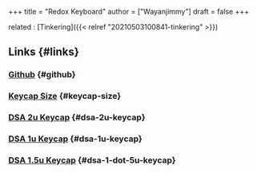 +++
title = "Redox Keyboard"
author = ["Wayanjimmy"]
draft = false
+++

related
: [Tinkering]({{< relref "20210503100841-tinkering" >}})


## Links {#links}


### [Github](https://github.com/mattdibi/redox-keyboard) {#github}


### [Keycap Size](https://imgur.com/Z6qwD2e) {#keycap-size}


### [DSA 2u Keycap](https://www.aliexpress.com/item/4001241957677.html?spm=a2g0o.detail.1000014.11.32e1611a9wOROq&gps-id=pcDetailBottomMoreOtherSeller&scm=1007.33416.205061.0&scm%5Fid=1007.33416.205061.0&scm-url=1007.33416.205061.0&pvid=c64208b3-7219-40a1-95a7-8b365c7d1699&%5Ft=gps-id:pcDetailBottomMoreOtherSeller,scm-url:1007.33416.205061.0,pvid:c64208b3-7219-40a1-95a7-8b365c7d1699,tpp%5Fbuckets:668%230%23131923%2314%5F668%23888%233325%239%5F23416%230%23205061%2310%5F23416%234721%2321967%23780%5F23416%234722%2321972%2310%5F668%232846%238113%231998%5F668%232717%237561%23343%5F668%231000022185%231000066058%230%5F668%233422%2315392%2332%5F4452%230%23214000%230%5F4452%233474%2316498%23858%5F4452%234862%2324463%23418%5F4452%233098%239599%23356%5F4452%235108%2323442%23464%5F4452%233564%2316062%23542) {#dsa-2u-keycap}


### [DSA 1u Keycap](https://www.aliexpress.com/item/32830177884.html?spm=a2g0o.productlist.0.0.5a3e48cfzYcXIC&algo%5Fpvid=e4407f59-8341-4e5c-b7a8-6e23da1c147a&algo%5Fexpid=e4407f59-8341-4e5c-b7a8-6e23da1c147a-0&btsid=0b0a555e16149929691082010eee94&ws%5Fab%5Ftest=searchweb0%5F0,searchweb201602%5F,searchweb201603%5F) {#dsa-1u-keycap}


### [DSA 1.5u Keycap](https://www.aliexpress.com/item/1005001396162033.html?spm=a2g0o.detail.1000014.13.32e1611a9wOROq&gps-id=pcDetailBottomMoreOtherSeller&scm=1007.33416.205061.0&scm%5Fid=1007.33416.205061.0&scm-url=1007.33416.205061.0&pvid=c64208b3-7219-40a1-95a7-8b365c7d1699&%5Ft=gps-id:pcDetailBottomMoreOtherSeller,scm-url:1007.33416.205061.0,pvid:c64208b3-7219-40a1-95a7-8b365c7d1699,tpp%5Fbuckets:668%230%23131923%2314%5F668%23888%233325%239%5F23416%230%23205061%2310%5F23416%234721%2321967%23780%5F23416%234722%2321972%2310%5F668%232846%238113%231998%5F668%232717%237561%23343%5F668%231000022185%231000066058%230%5F668%233422%2315392%2332%5F4452%230%23214000%230%5F4452%233474%2316498%23858%5F4452%234862%2324463%23418%5F4452%233098%239599%23356%5F4452%235108%2323442%23464%5F4452%233564%2316062%23542) {#dsa-1-dot-5u-keycap}
